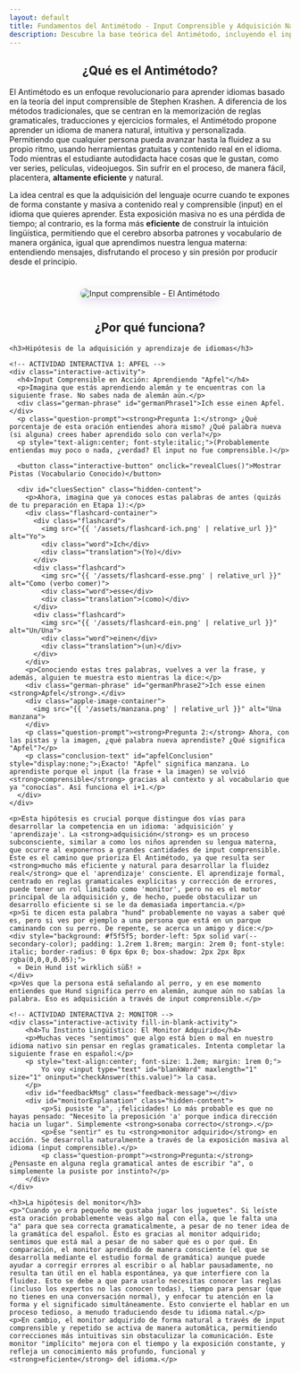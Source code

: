 ```yaml
---
layout: default
title: Fundamentos del Antimétodo - Input Comprensible y Adquisición Natural
description: Descubre la base teórica del Antimétodo, incluyendo el input comprensible en acción y cómo funciona el monitor adquirido para el aprendizaje eficiente de idiomas.
---
```


<style>
/* Estilos para las Actividades Interactivas */
.interactive-activity {
  background-color: #f0e6f6; /* Un morado muy pálido */
  border: 1px solid var(--light-purple-color);
  border-radius: 8px;
  padding: 1.5rem;
  margin: 2.5rem 0;
  box-shadow: 0 4px 10px rgba(74, 20, 140, 0.1);
}
.interactive-activity h4 { /* Título de la actividad */
  color: var(--primary-color);
  margin-top: 0;
  margin-bottom: 1rem;
  text-align: center;
  font-size: 1.3em;
  border-bottom: 1px solid var(--secondary-color);
  padding-bottom: 0.5rem;
}
.interactive-activity p, .interactive-activity .question-prompt {
  color: var(--text-color);
  font-size: 1.05em;
  margin-bottom: 0.8rem;
}
.german-phrase {
  font-size: 1.5em;
  font-weight: bold;
  color: var(--secondary-color);
  text-align: center;
  margin: 1rem 0 1.5rem 0;
  padding: 0.8rem;
  background-color: white;
  border-radius: 6px;
  border: 1px dashed var(--primary-color);
}
.flashcard-container {
  display: flex;
  justify-content: space-around;
  align-items: flex-start; /* Alinea arriba si tienen diferente altura */
  flex-wrap: wrap;
  gap: 1rem;
  margin: 1.5rem 0;
}
.flashcard {
  background-color: white;
  border: 2px solid var(--secondary-color);
  border-radius: 8px;
  padding: 1rem;
  text-align: center;
  width: 120px; /* Ancho fijo para flashcards */
  box-shadow: 0 2px 5px rgba(0,0,0,0.1);
}
.flashcard img {
  max-width: 80px; /* Tamaño de imagen en flashcard */
  height: 80px;   /* Altura fija para consistencia */
  object-fit: contain; /* Para que la imagen quepa sin deformarse */
  margin-bottom: 0.5rem;
}
.flashcard .word {
  font-weight: bold;
  color: var(--primary-color);
  font-size: 1.1em;
}
.flashcard .translation {
  font-size: 0.9em;
  color: var(--text-light-color);
}
.apple-image-container {
  text-align: center;
  margin: 1.5rem 0;
}
.apple-image-container img {
  max-width: 150px;
  border-radius: 8px;
  border: 2px solid var(--secondary-color);
}
.interactive-button {
  display: block;
  margin: 1.5rem auto 0 auto;
  padding: 0.7rem 1.5rem;
  font-family: var(--font-primary);
  font-size: 1em;
  font-weight: 600;
  color: white;
  background-color: var(--secondary-color);
  border: none;
  border-radius: 6px;
  cursor: pointer;
  transition: background-color 0.2s ease;
}
.interactive-button:hover {
  background-color: var(--accent-color);
}
.hidden-content {
  display: none;
  margin-top: 1rem;
  padding-top: 1rem;
  border-top: 1px dashed var(--light-purple-color);
}
.conclusion-text {
  font-weight: bold;
  color: var(--primary-color);
  text-align: center;
  margin-top: 1rem;
  font-size: 1.1em;
}

/* Estilos para la actividad del Monitor */
.fill-in-blank-activity input[type="text"] {
  border: 2px solid var(--light-purple-color);
  border-radius: 4px;
  padding: 0.5rem;
  font-size: 1.1em;
  width: 60px;
  text-align: center;
  margin: 0 0.3em;
  font-family: var(--font-secondary);
}
.fill-in-blank-activity input[type="text"]:focus {
  border-color: var(--secondary-color);
  outline: none;
  box-shadow: 0 0 5px var(--light-purple-color);
}
.feedback-message {
  margin-top: 0.8rem;
  font-weight: bold;
  text-align: center;
}
.feedback-message.correct { color: #2e7d32; /* Verde */ }
.feedback-message.incorrect { color: #c0392b; /* Rojo */ }

</style>

<main class="content-wrapper">

  <section>
    <h2 style="text-align:center;">¿Qué es el Antimétodo?</h2>
    <p>El Antimétodo es un enfoque revolucionario para aprender idiomas basado en la teoría del input comprensible de Stephen Krashen. A diferencia de los métodos tradicionales, que se centran en la memorización de reglas gramaticales, traducciones y ejercicios formales, el Antimétodo propone aprender un idioma de manera natural, intuitiva y personalizada. Permitiendo que cualquier persona pueda avanzar hasta la fluidez a su propio ritmo, usando herramientas gratuitas y contenido real en el idioma. Todo mientras el estudiante autodidacta hace cosas que le gustan, como ver series, películas, videojuegos. Sin sufrir en el proceso, de manera fácil, placentera, <strong>altamente eficiente</strong> y natural.</p>
    <p>La idea central es que la adquisición del lenguaje ocurre cuando te expones de forma constante y masiva a contenido real y comprensible (input) en el idioma que quieres aprender. Esta exposición masiva no es una pérdida de tiempo; al contrario, es la forma más <strong>eficiente</strong> de construir la intuición lingüística, permitiendo que el cerebro absorba patrones y vocabulario de manera orgánica, igual que aprendimos nuestra lengua materna: entendiendo mensajes, disfrutando el proceso y sin presión por producir desde el principio.</p>
    <div style="text-align: center; margin: 2.5rem 0;">
      <img src="{{ '/assets/inputanti.png' | relative_url }}" alt="Input comprensible - El Antimétodo"
           style="max-width: 90%; height: auto; border: 3px solid var(--light-purple-color); border-radius: 10px; box-shadow: 0 5px 15px rgba(74, 20, 140, 0.15);">
    </div>
  </section>

  <section>
    <h2 style="text-align:center;">¿Por qué funciona?</h2>
    
    <h3>Hipótesis de la adquisición y aprendizaje de idiomas</h3>

    <!-- ACTIVIDAD INTERACTIVA 1: APFEL -->
    <div class="interactive-activity">
      <h4>Input Comprensible en Acción: Aprendiendo "Apfel"</h4>
      <p>Imagina que estás aprendiendo alemán y te encuentras con la siguiente frase. No sabes nada de alemán aún.</p>
      <div class="german-phrase" id="germanPhrase1">Ich esse einen Apfel.</div>
      <p class="question-prompt"><strong>Pregunta 1:</strong> ¿Qué porcentaje de esta oración entiendes ahora mismo? ¿Qué palabra nueva (si alguna) crees haber aprendido solo con verla?</p>
      <p style="text-align:center; font-style:italic;">(Probablemente entiendas muy poco o nada, ¿verdad? El input no fue comprensible.)</p>
      
      <button class="interactive-button" onclick="revealClues()">Mostrar Pistas (Vocabulario Conocido)</button>
      
      <div id="cluesSection" class="hidden-content">
        <p>Ahora, imagina que ya conoces estas palabras de antes (quizás de tu preparación en Etapa 1):</p>
        <div class="flashcard-container">
          <div class="flashcard">
            <img src="{{ '/assets/flashcard-ich.png' | relative_url }}" alt="Yo">
            <div class="word">Ich</div>
            <div class="translation">(Yo)</div>
          </div>
          <div class="flashcard">
            <img src="{{ '/assets/flashcard-esse.png' | relative_url }}" alt="Como (verbo comer)">
            <div class="word">esse</div>
            <div class="translation">(como)</div>
          </div>
          <div class="flashcard">
            <img src="{{ '/assets/flashcard-ein.png' | relative_url }}" alt="Un/Una">
            <div class="word">einen</div>
            <div class="translation">(un)</div>
          </div>
        </div>
        <p>Conociendo estas tres palabras, vuelves a ver la frase, y además, alguien te muestra esto mientras la dice:</p>
        <div class="german-phrase" id="germanPhrase2">Ich esse einen <strong>Apfel</strong>.</div>
        <div class="apple-image-container">
          <img src="{{ '/assets/manzana.png' | relative_url }}" alt="Una manzana">
        </div>
        <p class="question-prompt"><strong>Pregunta 2:</strong> Ahora, con las pistas y la imagen, ¿qué palabra nueva aprendiste? ¿Qué significa "Apfel"?</p>
        <p class="conclusion-text" id="apfelConclusion" style="display:none;">¡Exacto! "Apfel" significa manzana. Lo aprendiste porque el input (la frase + la imagen) se volvió <strong>comprensible</strong> gracias al contexto y al vocabulario que ya "conocías". Así funciona el i+1.</p>
      </div>
    </div>

    <p>Esta hipótesis es crucial porque distingue dos vías para desarrollar la competencia en un idioma: 'adquisición' y 'aprendizaje'. La <strong>adquisición</strong> es un proceso subconsciente, similar a como los niños aprenden su lengua materna, que ocurre al exponernos a grandes cantidades de input comprensible. Este es el camino que prioriza El Antimétodo, ya que resulta ser <strong>mucho más eficiente y natural para desarrollar la fluidez real</strong> que el 'aprendizaje' consciente. El aprendizaje formal, centrado en reglas gramaticales explícitas y corrección de errores, puede tener un rol limitado como 'monitor', pero no es el motor principal de la adquisición y, de hecho, puede obstaculizar un desarrollo eficiente si se le da demasiada importancia.</p>
    <p>Si te dicen esta palabra "hund" probablemente no vayas a saber qué es, pero si ves por ejemplo a una persona que está en un parque caminando con su perro. De repente, se acerca un amigo y dice:</p>
    <div style="background: #f5f5f5; border-left: 5px solid var(--secondary-color); padding: 1.2rem 1.8rem; margin: 2rem 0; font-style: italic; border-radius: 0 6px 6px 0; box-shadow: 2px 2px 8px rgba(0,0,0,0.05);">
      « Dein Hund ist wirklich süß! »
    </div>
    <p>Ves que la persona está señalando al perro, y en ese momento entiendes que Hund significa perro en alemán, aunque aún no sabías la palabra. Eso es adquisición a través de input comprensible.</p>
    
    <!-- ACTIVIDAD INTERACTIVA 2: MONITOR -->
    <div class="interactive-activity fill-in-blank-activity">
        <h4>Tu Instinto Lingüístico: El Monitor Adquirido</h4>
        <p>Muchas veces "sentimos" que algo está bien o mal en nuestro idioma nativo sin pensar en reglas gramaticales. Intenta completar la siguiente frase en español:</p>
        <p style="text-align:center; font-size: 1.2em; margin: 1rem 0;">
            Yo voy <input type="text" id="blankWord" maxlength="1" size="1" oninput="checkAnswer(this.value)"> la casa.
        </p>
        <div id="feedbackMsg" class="feedback-message"></div>
        <div id="monitorExplanation" class="hidden-content">
            <p>Si pusiste "a", ¡felicidades! Lo más probable es que no hayas pensado: "Necesito la preposición 'a' porque indica dirección hacia un lugar". Simplemente <strong>sonaba correcto</strong>.</p>
            <p>Ese "sentir" es tu <strong>monitor adquirido</strong> en acción. Se desarrolla naturalmente a través de la exposición masiva al idioma (input comprensible).</p>
            <p class="question-prompt"><strong>Pregunta:</strong> ¿Pensaste en alguna regla gramatical antes de escribir "a", o simplemente la pusiste por instinto?</p>
        </div>
    </div>

    <h3>La hipótesis del monitor</h3>
    <p>"Cuando yo era pequeño me gustaba jugar los juguetes". Si leíste esta oración probablemente veas algo mal con ella, que le falta una "a" para que sea correcta gramaticalmente, a pesar de no tener idea de la gramática del español. Esto es gracias al monitor adquirido; sentimos que está mal a pesar de no saber qué es o por qué. En comparación, el monitor aprendido de manera consciente (el que se desarrolla mediante el estudio formal de gramática) aunque puede ayudar a corregir errores al escribir o al hablar pausadamente, no resulta tan útil en el habla espontánea, ya que interfiere con la fluidez. Esto se debe a que para usarlo necesitas conocer las reglas (incluso los expertos no las conocen todas), tiempo para pensar (que no tienes en una conversación normal), y enfocar tu atención en la forma y el significado simultáneamente. Esto convierte el hablar en un proceso tedioso, a menudo traduciendo desde tu idioma natal.</p>
    <p>En cambio, el monitor adquirido de forma natural a través de input comprensible y repetido se activa de manera automática, permitiendo correcciones más intuitivas sin obstaculizar la comunicación. Este monitor "implícito" mejora con el tiempo y la exposición constante, y refleja un conocimiento más profundo, funcional y <strong>eficiente</strong> del idioma.</p>
  </section>

</main>

<script>
function revealClues() {
  const cluesSection = document.getElementById('cluesSection');
  cluesSection.style.display = 'block';
  // Pequeño delay para mostrar la conclusión, simulando la reflexión
  setTimeout(() => {
    const apfelConclusion = document.getElementById('apfelConclusion');
    if (apfelConclusion) {
      apfelConclusion.style.display = 'block';
    }
  }, 1500); // Muestra después de 1.5 segundos
  // Opcional: ocultar el botón después de hacer clic
  const button = document.querySelector('.interactive-button[onclick="revealClues()"]');
  if (button) {
    button.style.display = 'none';
  }
}

function checkAnswer(value) {
  const feedbackMsg = document.getElementById('feedbackMsg');
  const monitorExplanation = document.getElementById('monitorExplanation');
  if (value.toLowerCase() === 'a') {
    feedbackMsg.textContent = '¡Correcto! "Yo voy a la casa."';
    feedbackMsg.className = 'feedback-message correct';
    monitorExplanation.style.display = 'block';
  } else if (value === '') {
    feedbackMsg.textContent = '';
    feedbackMsg.className = 'feedback-message';
    monitorExplanation.style.display = 'none';
  } else {
    feedbackMsg.textContent = 'Intenta de nuevo... ¿Qué palabra va ahí?';
    feedbackMsg.className = 'feedback-message incorrect';
    monitorExplanation.style.display = 'none';
  }
}
</script>
